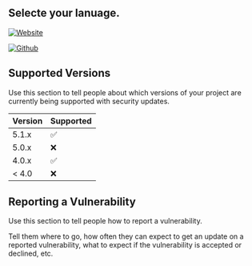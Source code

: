 ## Selecte your lanuage.

[![Website](https://img.shields.io/badge/Select-Sinhala-white.svg)](https://github.com/whiteshadowofficial/Stefanie-Setup/blob/main/sinhala.md)

[![Github](https://img.shields.io/badge/Select-English-white.svg)](https://github.com/whiteshadowofficial/Stefanie-Setup/blob/main/sinhala.md)



## Supported Versions

Use this section to tell people about which versions of your project are
currently being supported with security updates.

| Version | Supported          |
| ------- | ------------------ |
| 5.1.x   | :white_check_mark: |
| 5.0.x   | :x:                |
| 4.0.x   | :white_check_mark: |
| < 4.0   | :x:                |

## Reporting a Vulnerability

Use this section to tell people how to report a vulnerability.

Tell them where to go, how often they can expect to get an update on a
reported vulnerability, what to expect if the vulnerability is accepted or
declined, etc.
